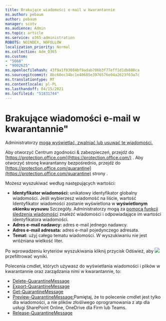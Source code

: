 ```yaml
---
title: Brakujące wiadomości e-mail w kwarantannie
ms.author: pebaum
author: pebaum
manager: scotv
ms.audience: Admin
ms.topic: article
ms.service: o365-administration
ROBOTS: NOINDEX, NOFOLLOW
localization_priority: Normal
ms.collection: Adm_O365
ms.custom:
- "5668"
- "9002625"
ms.openlocfilehash: 43f9a1f03084bf9adab706b3f77eff1d1db888ca
ms.sourcegitcommit: 8bc60ec34bc1e40685e3976576e04a2623f63a7c
ms.translationtype: MT
ms.contentlocale: pl-PL
ms.lasthandoff: 04/15/2021
ms.locfileid: "51831744"
---
```

# <a name="missing-emails-in-quarantine"></a>Brakujące wiadomości e-mail w kwarantannie"

Administratorzy [mogą wyświetlać, zwalniać lub usuwać te wiadomości.](https://docs.microsoft.com/microsoft-365/security/office-365-security/manage-quarantined-messages-and-files?view=o365-worldwide)

Aby otworzyć Centrum zgodności & zabezpieczeń, przejdź do [https://protection.office.com](https://protection.office.com/) . Aby otworzyć stronę kwarantanny bezpośrednio, przejdź do [https://protection.office.com/quarantine](https://protection.office.com/quarantine) strony .  

Możesz wyszukiwać według następujących wartości:  

- **Identyfikator wiadomości:** unikatowy identyfikator globalny wiadomości. Jeśli wybierzesz wiadomość na liście, wartość Identyfikator wiadomości zostanie wyświetlona w  **wyświetlonym okienku wysuwu** Szczegóły. Administratorzy mogą za [pomocą funkcji śledzenia wiadomości](https://docs.microsoft.com/microsoft-365/security/office-365-security/message-trace-scc?view=o365-worldwide) znaleźć wiadomości i odpowiadające im wartości identyfikatora wiadomości.
- **Adres e-mail nadawcy:** adres e-mail jednego nadawcy.
- **Adres e-mail adresata:** adres e-mail pojedynczego adresata.
- **Temat:** użyj całego tematu wiadomości. W wyszukiwaniu nie jest wróżniana wielkość liter.

Po wprowadzeniu kryteriów wyszukiwania kliknij przycisk Odśwież, aby ![ ](https://docs.microsoft.com/microsoft-365/media/scc-quarantine-refresh.png?view=o365-worldwide)  przefiltrować wyniki.  

Polecenia cmdlet, których używasz do wyświetlania wiadomości i plików w kwarantannie oraz zarządzania nimi w kwarantannie, to:
- [Delete-QuarantineMessage](https://docs.microsoft.com/powershell/module/exchange/delete-quarantinemessage)
- [Export-QuarantineMessage](https://docs.microsoft.com/powershell/module/exchange/export-quarantinemessage)
- [Get-QuarantineMessage](https://docs.microsoft.com/powershell/module/exchange/get-quarantinemessage)
- [Preview-QuarantineMessage:](https://docs.microsoft.com/powershell/module/exchange/preview-quarantinemessage)Pamiętaj, że to polecenie cmdlet jest tylko dla wiadomości, a nie plików złośliwego oprogramowania z atp dla usługi SharePoint Online, OneDrive dla Firm lub Teams.
- [Release-QuarantineMessage](https://docs.microsoft.com/powershell/module/exchange/release-quarantinemessage)